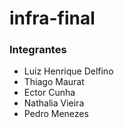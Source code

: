 # infra-final

### Integrantes
- Luiz Henrique Delfino
- Thiago Maurat
- Ector Cunha
- Nathalia Vieira
- Pedro Menezes
